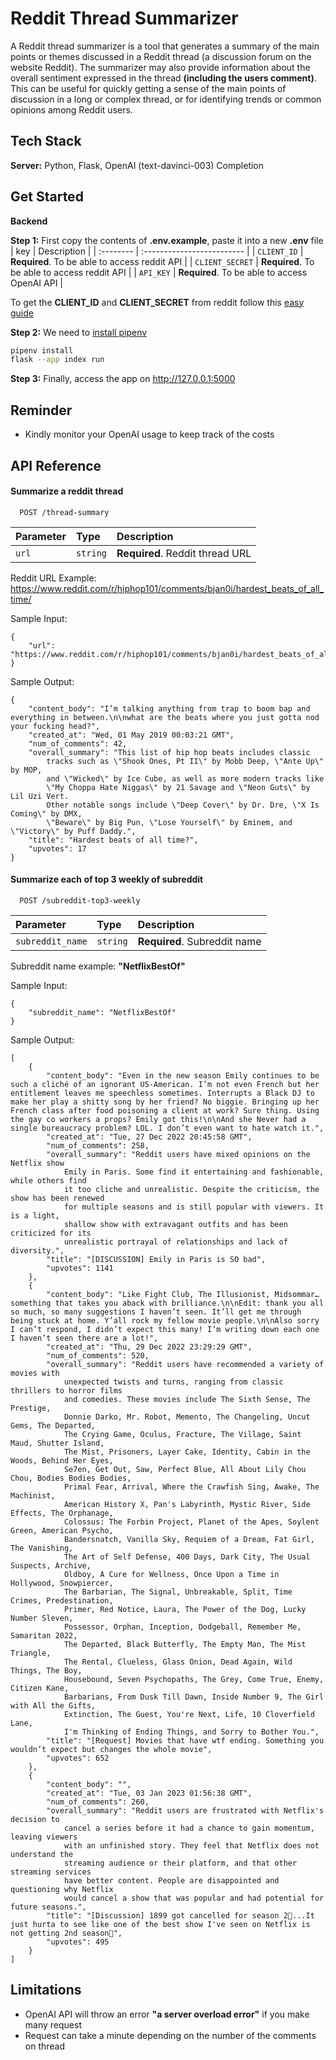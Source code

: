 
# Reddit Thread Summarizer

A Reddit thread summarizer is a tool that generates a summary of the main points or 
themes discussed in a Reddit thread (a discussion forum on the website Reddit). 
The summarizer may also provide information about the overall sentiment expressed in 
the thread **(including the users comment)**. 
This can be useful for quickly getting a sense of the main points of discussion in a long 
or complex thread, or for identifying trends or common opinions among Reddit users. 






## Tech Stack

**Server:** Python, Flask, OpenAI (text-davinci-003) Completion





## Get Started

**Backend**

**Step 1:** First copy the contents of **.env.example**, paste it into a new **.env** file
| key | Description                |
| :-------- | :------------------------- |
| `CLIENT_ID` | **Required**. To be able to access reddit API |
| `CLIENT_SECRET` | **Required**. To be able to access reddit API |
| `API_KEY` | **Required**. To be able to access OpenAI API |

To get the **CLIENT_ID** and **CLIENT_SECRET** from reddit follow this [easy guide](https://github.com/reddit-archive/reddit/wiki/OAuth2-Quick-Start-Example#first-steps)

**Step 2:** We need to [install pipenv](https://pipenv.pypa.io/en/latest/install/)

```bash
pipenv install
flask --app index run
```

**Step 3:** Finally, access the app on http://127.0.0.1:5000




## Reminder
- Kindly monitor your OpenAI usage to keep track of the costs


## API Reference

#### Summarize a reddit thread

```http
  POST /thread-summary
```

| Parameter | Type     | Description                |
| :-------- | :------- | :------------------------- |
| `url` | `string` | **Required**. Reddit thread URL |


Reddit URL Example: https://www.reddit.com/r/hiphop101/comments/bjan0i/hardest_beats_of_all_time/

Sample Input:
```
{
    "url": "https://www.reddit.com/r/hiphop101/comments/bjan0i/hardest_beats_of_all_time/"
}
```

Sample Output:
```
{
    "content_body": "I’m talking anything from trap to boom bap and everything in between.\n\nwhat are the beats where you just gotta nod your fucking head?",
    "created_at": "Wed, 01 May 2019 00:03:21 GMT",
    "num_of_comments": 42,
    "overall_summary": "This list of hip hop beats includes classic
        tracks such as \"Shook Ones, Pt II\" by Mobb Deep, \"Ante Up\" by MOP,
        and \"Wicked\" by Ice Cube, as well as more modern tracks like
        \"My Choppa Hate Niggas\" by 21 Savage and \"Neon Guts\" by Lil Uzi Vert.
        Other notable songs include \"Deep Cover\" by Dr. Dre, \"X Is Coming\" by DMX,
        \"Beware\" by Big Pun, \"Lose Yourself\" by Eminem, and \"Victory\" by Puff Daddy.",
    "title": "Hardest beats of all time?",
    "upvotes": 17
}
```
#### Summarize each of top 3 weekly of subreddit

```http
  POST /subreddit-top3-weekly
```

| Parameter | Type     | Description                       |
| :-------- | :------- | :-------------------------------- |
| `subreddit_name`      | `string` | **Required**. Subreddit name |

Subreddit name example: **"NetflixBestOf"**

Sample Input:
```
{
    "subreddit_name": "NetflixBestOf"
}
```

Sample Output:
```
[
    {
        "content_body": "Even in the new season Emily continues to be such a cliché of an ignorant US-American. I’m not even French but her entitlement leaves me speechless sometimes. Interrupts a Black DJ to make her play a shitty song by her friend? No biggie. Bringing up her French class after food poisoning a client at work? Sure thing. Using the gay co workers a props? Emily got this!\n\nAnd she Never had a single bureaucracy problem? LOL. I don’t even want to hate watch it.",
        "created_at": "Tue, 27 Dec 2022 20:45:58 GMT",
        "num_of_comments": 258,
        "overall_summary": "Reddit users have mixed opinions on the Netflix show 
            Emily in Paris. Some find it entertaining and fashionable, while others find 
            it too cliche and unrealistic. Despite the criticism, the show has been renewed 
            for multiple seasons and is still popular with viewers. It is a light, 
            shallow show with extravagant outfits and has been criticized for its 
            unrealistic portrayal of relationships and lack of diversity.",
        "title": "[DISCUSSION] Emily in Paris is SO bad",
        "upvotes": 1141
    },
    {
        "content_body": "Like Fight Club, The Illusionist, Midsommar… something that takes you aback with brilliance.\n\nEdit: thank you all so much, so many suggestions I haven’t seen. It’ll get me through being stuck at home. Y’all rock my fellow movie people.\n\nAlso sorry I can’t respond, I didn’t expect this many! I’m writing down each one I haven’t seen there are a lot!",
        "created_at": "Thu, 29 Dec 2022 23:29:29 GMT",
        "num_of_comments": 520,
        "overall_summary": "Reddit users have recommended a variety of movies with 
            unexpected twists and turns, ranging from classic thrillers to horror films 
            and comedies. These movies include The Sixth Sense, The Prestige,
            Donnie Darko, Mr. Robot, Memento, The Changeling, Uncut Gems, The Departed, 
            The Crying Game, Oculus, Fracture, The Village, Saint Maud, Shutter Island, 
            The Mist, Prisoners, Layer Cake, Identity, Cabin in the Woods, Behind Her Eyes, 
            Se7en, Get Out, Saw, Perfect Blue, All About Lily Chou Chou, Bodies Bodies Bodies,
            Primal Fear, Arrival, Where the Crawfish Sing, Awake, The Machinist, 
            American History X, Pan's Labyrinth, Mystic River, Side Effects, The Orphanage,
            Colossus: The Forbin Project, Planet of the Apes, Soylent Green, American Psycho,
            Bandersnatch, Vanilla Sky, Requiem of a Dream, Fat Girl, The Vanishing,
            The Art of Self Defense, 400 Days, Dark City, The Usual Suspects, Archive,
            Oldboy, A Cure for Wellness, Once Upon a Time in Hollywood, Snowpiercer,
            The Barbarian, The Signal, Unbreakable, Split, Time Crimes, Predestination,
            Primer, Red Notice, Laura, The Power of the Dog, Lucky Number Sleven,
            Possessor, Orphan, Inception, Dodgeball, Remember Me, Samaritan 2022, 
            The Departed, Black Butterfly, The Empty Man, The Mist Triangle, 
            The Rental, Clueless, Glass Onion, Dead Again, Wild Things, The Boy, 
            Housebound, Seven Psychopaths, The Grey, Come True, Enemy, Citizen Kane, 
            Barbarians, From Dusk Till Dawn, Inside Number 9, The Girl with All the Gifts,
            Extinction, The Guest, You're Next, Life, 10 Cloverfield Lane,
            I'm Thinking of Ending Things, and Sorry to Bother You.",
        "title": "[Request] Movies that have wtf ending. Something you wouldn’t expect but changes the whole movie",
        "upvotes": 652
    },
    {
        "content_body": "",
        "created_at": "Tue, 03 Jan 2023 01:56:38 GMT",
        "num_of_comments": 260,
        "overall_summary": "Reddit users are frustrated with Netflix's decision to
            cancel a series before it had a chance to gain momentum, leaving viewers
            with an unfinished story. They feel that Netflix does not understand the
            streaming audience or their platform, and that other streaming services
            have better content. People are disappointed and questioning why Netflix
            would cancel a show that was popular and had potential for future seasons.",
        "title": "[Discussion] 1899 got cancelled for season 2🤧...It just hurta to see like one of the best show I've seen on Netflix is not getting 2nd season🤧",
        "upvotes": 495
    }
]
```

## Limitations

- OpenAI API will throw an error **"a server overload error"** if you make many request
- Request can take a minute depending on the number of the comments on thread
